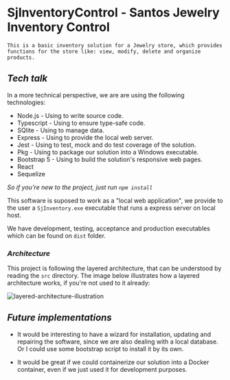 # SjInventoryControl - Santos Jewelry Inventory Control
    This is a basic inventory solution for a Jewelry store, which provides functions for the store like: view, modify, delete and organize products.

## *Tech talk*
In a more technical perspective, we are are using the following technologies:<br>
* Node.js - Using to write source code.
* Typescript - Using to ensure type-safe code.
* SQlite - Using to manage data.
* Express - Using to provide the local web server.
* Jest - Using to test, mock and do test coverage of the solution.
* Pkg - Using to package our solution into a Windows executable.
* Bootstrap 5 - Using to build the solution's responsive web pages.
* React
* Sequelize

*So if you're new to the project, just run `npm install`*

This software is suposed to work as a "local web application", we provide to the user a `SjInventory.exe` executable that runs a express server on local host.

We have development, testing, acceptance and production executables which can be found on `dist` folder.

### *Architecture*

This project is following the layered architecture, that can be understood by reading the `src` directory. The image below illustrates how a layered architecture works, if you're not used to it already:

![layered-architecture-illustration](https://miro.medium.com/v2/resize:fit:828/format:webp/1*TEt1-6-rSSg2rSX7so8nOg.png)

## *Future implementations*

* It would be interesting to have a wizard for installation, updating and repairing the software, since we are also dealing with a local database. Or I could use some bootstrap script to install it by its own.

* It would be great if we could containerize our solution into a Docker container, even if we just used it for development purposes.
